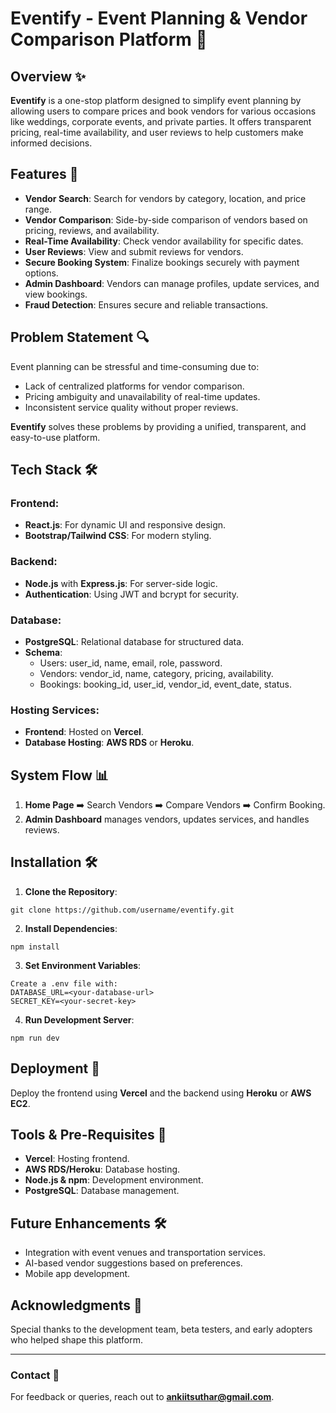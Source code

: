 # Eventify - Event Planning & Vendor Comparison Platform 🎉

## Overview ✨
**Eventify** is a one-stop platform designed to simplify event planning by allowing users to compare prices and book vendors for various occasions like weddings, corporate events, and private parties. It offers transparent pricing, real-time availability, and user reviews to help customers make informed decisions.

## Features 🚀
- **Vendor Search**: Search for vendors by category, location, and price range.
- **Vendor Comparison**: Side-by-side comparison of vendors based on pricing, reviews, and availability.
- **Real-Time Availability**: Check vendor availability for specific dates.
- **User Reviews**: View and submit reviews for vendors.
- **Secure Booking System**: Finalize bookings securely with payment options.
- **Admin Dashboard**: Vendors can manage profiles, update services, and view bookings.
- **Fraud Detection**: Ensures secure and reliable transactions.

## Problem Statement 🔍
Event planning can be stressful and time-consuming due to:
- Lack of centralized platforms for vendor comparison.
- Pricing ambiguity and unavailability of real-time updates.
- Inconsistent service quality without proper reviews.

**Eventify** solves these problems by providing a unified, transparent, and easy-to-use platform.

## Tech Stack 🛠️
### **Frontend:**
- **React.js**: For dynamic UI and responsive design.
- **Bootstrap/Tailwind CSS**: For modern styling.

### **Backend:**
- **Node.js** with **Express.js**: For server-side logic.
- **Authentication**: Using JWT and bcrypt for security.

### **Database:**
- **PostgreSQL**: Relational database for structured data.
- **Schema**:
  - Users: user_id, name, email, role, password.
  - Vendors: vendor_id, name, category, pricing, availability.
  - Bookings: booking_id, user_id, vendor_id, event_date, status.

### **Hosting Services:**
- **Frontend**: Hosted on **Vercel**.
- **Database Hosting**: **AWS RDS** or **Heroku**.

## System Flow 📊
1. **Home Page** ➡️ Search Vendors ➡️ Compare Vendors ➡️ Confirm Booking.
2. **Admin Dashboard** manages vendors, updates services, and handles reviews.

## Installation 🛠️
1. **Clone the Repository**:
```
git clone https://github.com/username/eventify.git
```
2. **Install Dependencies**:
```
npm install
```
3. **Set Environment Variables**:
```
Create a .env file with:
DATABASE_URL=<your-database-url>
SECRET_KEY=<your-secret-key>
```
4. **Run Development Server**:
```
npm run dev
```

## Deployment 🚀
Deploy the frontend using **Vercel** and the backend using **Heroku** or **AWS EC2**.

## Tools & Pre-Requisites 🔧
- **Vercel**: Hosting frontend.
- **AWS RDS/Heroku**: Database hosting.
- **Node.js & npm**: Development environment.
- **PostgreSQL**: Database management.

## Future Enhancements 🛠️
- Integration with event venues and transportation services.
- AI-based vendor suggestions based on preferences.
- Mobile app development.

## Acknowledgments 🙌
Special thanks to the development team, beta testers, and early adopters who helped shape this platform.

---

### Contact 📧
For feedback or queries, reach out to **ankiitsuthar@gmail.com**.

